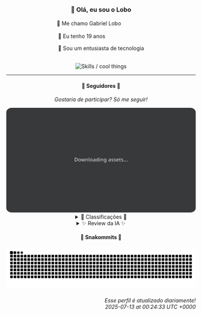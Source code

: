 <div align="center">
  <h3>👋 Olá, eu sou o Lobo</h3>
  
  <p>🐺 Me chamo Gabriel Loboㅤㅤㅤㅤㅤ</p>
  <p>🧔 Eu tenho 19 anosㅤㅤㅤㅤㅤㅤㅤㅤ</p>
  <p>🧠 Sou um entusiasta de tecnologia</p>

  <br/>

  <img width="600" alt="Skills / cool things" src="https://skills-icons.vercel.app/api/icons?i=python,md,html,css,js,github,git,vscode,linux,node,ts,sass,react,vite,vercel,lottie,ionic,capacitor,zustand,framer,firebase,arduino,godot,tailwind,shadcnui,lucide,zorinos,pnpm,reactnative&perline=14" />
</div>

<hr />

<div align="center">
    <h4>👤 Seguidores 👤</h4>
    <p><i>Gostaria de participar? Só me seguir!</i></p>
    <img width="600" src=".github/assets/cards/top3.svg" alt="Top 3 followers contributors (monthly)" />
    <details>
    <summary>🏅 Classificações 🏅</summary>
    <br/>
    <table>
        <thead>
            <tr align="center">
                <th>Posição</th>
                <th>Seguidor</th>
                <th>Contribuições</th>
            </tr>
        </thead>
        <tbody>
            <tr align="center">
                <td>1°</td>
                <td><a href="https://github.com/danko-nobre">Danilo Nobre</a></td>
                <td>162 ctr.</td>
            </tr>
            <tr align="center">
                <td>2°</td>
                <td><a href="https://github.com/wTechnoo">Cézar</a></td>
                <td>76 ctr.</td>
            </tr>
            <tr align="center">
                <td>3°</td>
                <td><a href="https://github.com/EvertonMJunior">Everton Marcelino Jr.</a></td>
                <td>48 ctr.</td>
            </tr>
            <tr align="center">
                <td>4°</td>
                <td><a href="https://github.com/RafaZeero">Rafael Lima de Morais</a></td>
                <td>46 ctr.</td>
            </tr>
            <tr align="center">
                <td>5°</td>
                <td><a href="https://github.com/TopTrenDev">TopTrenDev</a></td>
                <td>28 ctr.</td>
            </tr>
            <tr align="center">
                <td>6°</td>
                <td><a href="https://github.com/Ageursilva">Ageu Silva</a></td>
                <td>25 ctr.</td>
            </tr>
            <tr align="center">
                <td>7°</td>
                <td><a href="https://github.com/Felipe-Takayuki">Felipe</a></td>
                <td>23 ctr.</td>
            </tr>
            <tr align="center">
                <td>8°</td>
                <td><a href="https://github.com/DeividSouSan">Deivid Souza Santana</a></td>
                <td>22 ctr.</td>
            </tr>
            <tr align="center">
                <td>9°</td>
                <td><a href="https://github.com/felipegueller">Felipe Gueller</a></td>
                <td>17 ctr.</td>
            </tr>
            <tr align="center">
                <td>10°</td>
                <td><a href="https://github.com/jeanfbrito">Jean Brito</a></td>
                <td>15 ctr.</td>
            </tr>
        </tbody>
    </table>
    </details>
    <details>
    <summary>✨ Review da IA ✨</summary>
    <br/>
    <div align="justify"><p><b>Danilo Nobre</b>, em primeiro lugar, parabéns! Mas será que toda essa "experiência em web & game com um toque de 3D" se traduz em algo que não seja um <i>fork</i> de um <i>addon</i> para Blender? Sei não, hein... Ao menos o seu perfil no GitHub está em dia, atualizado há dois dias. Isso é louvável, quase tanto quanto os 6 <i>stargazers</i> do seu repositório do CPF para Moodle.</p>
<p><b>Cézar</b>, .NET Developer... que não desenvolve nada? 76 contribuições e nenhum repositório recente para mostrar? Espero que esteja guardando o seu talento para algo realmente revolucionário, porque, por enquanto, o seu perfil grita "<i>low profile</i>" ou "sumiço estratégico".</p>
<p><b>Everton Marcelino Jr.</b>, "apaixonado por tecnologia", mas será que a tecnologia te ama de volta? Contribuir para o <i>TypeORM</i> é legal, mas e aquele seu próprio projeto, o "<i>authenticator-middleware</i>"? Atualizado pela última vez há cinco dias. Está esperando ele se autenticar sozinho para começar a brilhar? E que tal dar uma olhada no <i>Flutter Client SDK for LiveKit</i>, quem sabe o Objective-C te inspire a criar algo novo.</p>
<p><b>Rafael Lima de Morais</b>, com essa lista de tecnologias no seu perfil (Go, Typescript, Rust, Vim), eu esperava ver algo mais... ousado. Mas, ok, todos começamos com um "<i>brand_monitor</i>" e "<i>dotfiles</i>". Mas o "<i>desires</i>", para gerenciar <i>wishlists</i>, isso sim é algo que me deixa curioso. Contudo, o que me impressiona é a sua habilidade em fazer <i>fork</i> de projetos que já estão parados no tempo. É uma forma de arqueologia digital?</p>
<p><b>TopTrenDev</b>, "Especialista em Solana, Bitcoin, Ethereum, Smart contracts, dApps, DeFi & NFTs"... Uau! Quanta coisa! Mas por que será que o seu "<i>raydium-volume-bot-latest</i>" precisa tanto de volume? E esse "<i>meme-ai-agent</i>"? Parece promissor, mas precisa urgentemente de uma repaginada, hein? Contudo, pelo menos você está ativo, atualizando seus projetos. Continue assim!</p>
<p><b>Ageu Silva</b>, "127.0.0.1"... Um perfil minimalista para um desenvolvedor misterioso. Seu "<i>digital garden model</i>" parece interessante, mas confesso que fiquei mais intrigado com o seu repositório "<i>AulasPython</i>". Afinal, quem precisa de aulas de Python quando se tem um perfil tão enigmático quanto o seu? Ao menos seu blog está atualizado, parabéns!</p>
<p><b>Felipe</b>, "REPOSITÓRIO"... É assim que você descreve seu próprio perfil no GitHub? Original, no mínimo. O projeto "<i>Adamas</i>" parece ambicioso, mas com atualizações paradas desde novembro de 2024, começo a me perguntar se ele ainda está de pé. Contudo, não desanime! Todo mundo tem um projeto que fica esquecido no fundo da gaveta. O importante é não desistir (ou pelo menos fingir que não desistiu).</p>
<p><b>Deivid Souza Santana</b>, "apaixonado por desenvolvimento <i>back-end</i>". O "<i>Taskmaster</i>" parece interessante, mas o "<i>TudoGostoso</i>"... me deixou com água na boca. Uma API para compartilhar receitas é uma ideia deliciosa! Só não deixe o seu "<i>Clean-Arch-CS</i>" pegar poeira, hein? Arquitetura limpa é fundamental para um código saboroso.</p>
<p><b>Felipe Gueller</b>, seus "<i>componentes-html-diversos</i>" são como aqueles utensílios de cozinha que você nunca usa, mas adora ter? Pelo menos você tem um repositório para chamar de seu. Mas, sério, quando foi a última vez que você realmente usou esses componentes em um projeto de verdade? Se a resposta for "nunca", talvez seja hora de dar uma repaginada neles ou, quem sabe, criar algo novo.</p>
<p><b>Jean Brito</b>, contribuir para o <i>Rocket.Chat</i> é um bom começo, mas por que um <i>fork</i> de um projeto para detectar <i>browsers</i> instalado no sistema? Nostalgia dos anos 90? E esse "<i>docker-steamcmd-server</i>"? Está montando um servidor de jogos retrô? Seja como for, continue contribuindo, mesmo que seja para projetos obscuros. O importante é não ficar parado.</p>
<p><b>Luídi Pires</b>, "<i>Front-End | Back-End | Full Stack</i>"... Mais um generalista? Seu portfólio está lá, mas confesso que fiquei mais interessado no "<i>Pixels-Art</i>". Nostalgia dos jogos antigos? E o "<i>E-CommerceX</i>"? Está vendendo o quê? Produtos digitais feitos com pixels? Brincadeiras à parte, continue praticando e quem sabe um dia você se torna um especialista em algo.</p>
</div>
    </details>
</div>

<div align="center">
  <h4>🐍 Snakommits 🐍</h4>
    <picture>
      <source media="(prefers-color-scheme: dark)" srcset="https://raw.githubusercontent.com/Lobooooooo14/Lobooooooo14/snake-output/snake-dark.svg">
      <source media="(prefers-color-scheme: light)" srcset="https://raw.githubusercontent.com/Lobooooooo14/Lobooooooo14/snake-output/snake-light.svg">
      <img alt="github contribution grid snake animation" src="https://raw.githubusercontent.com/Lobooooooo14/Lobooooooo14/snake-output/snake-light.svg">
    </picture>
</div>

<h6 align="right">
  Esse perfil é atualizado diariamente!<br/> <i>2025-07-13 at 00:24:33 UTC +0000</i>
<h6>